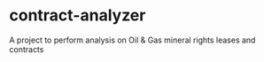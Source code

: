 # contract-analyzer
A project to perform analysis on Oil &amp; Gas mineral rights leases and contracts
